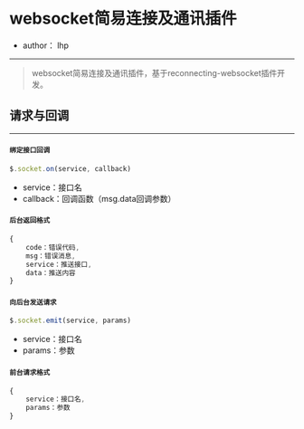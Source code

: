 # websocket简易连接及通讯插件
* author： lhp
------

> websocket简易连接及通讯插件，基于reconnecting-websocket插件开发。

## 请求与回调
------
#### `绑定接口回调`
``` javascript
$.socket.on(service, callback)
```
- service：接口名
- callback：回调函数（msg.data回调参数）

#### `后台返回格式`
``` javascript
{
	code：错误代码,
	msg：错误消息,
	service：推送接口,
	data：推送内容
}
```

#### `向后台发送请求`
``` javascript
$.socket.emit(service, params)
```
- service：接口名
- params：参数

#### `前台请求格式`
``` javascript
{
	service：接口名,
	params：参数
}
```
